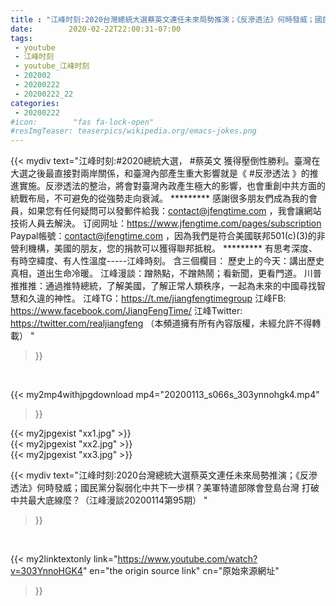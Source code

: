 ```yaml
---
title : "江峰时刻:2020台灣總統大選蔡英文連任未來局勢推演；《反滲透法》何時發威；國民黨分裂弱化中共下一步棋？美軍特遣部隊會登島台灣 打破中共最大底線麼？（江峰漫談20200114第95期） "
date:        2020-02-22T22:00:31-07:00
tags:
 - youtube
 - 江峰时刻
 - youtube_江峰时刻
 - 202002
 - 20200222
 - 20200222_22
categories:
 - 20200222
#icon:        "fas fa-lock-open"
#resImgTeaser: teaserpics/wikipedia.org/emacs-jokes.png
---
```


{{< mydiv text="江峰时刻:#2020總統大選， #蔡英文 獲得壓倒性勝利。臺灣在大選之後最直接對兩岸關係，和臺灣內部產生重大影響就是《 #反滲透法 》的推進實施。反滲透法的整治，將會對臺灣內政產生極大的影響，也會重創中共方面的統戰布局，不可避免的從強勢走向衰減。     ********* 感謝很多朋友們成為我的會員，如果您有任何疑問可以發郵件給我：contact@jfengtime.com ，我會讓網站技術人員去解決。 订阅网址：https://www.jfengtime.com/pages/subscription Paypal帳號：contact@jfengtime.com ，因為我們是符合美國联邦501(c)(3)的非營利機構，美國的朋友，您的捐款可以獲得聯邦抵稅。     ********* 有思考深度、有時空緯度、有人性溫度-----江峰時刻。 含三個欄目： 歷史上的今天：講出歷史真相，道出生命冷暖。 江峰漫談：蹭熱點，不蹭熱鬧；看新聞，更看門道。 川普推推推：通過推特總統，了解美國，了解正常人類秩序，一起為未來的中國尋找智慧和久違的神性。  江峰TG：https://t.me/jiangfengtimegroup 江峰FB: https://www.facebook.com/JiangFengTime/ 江峰Twitter: https://twitter.com/realjiangfeng （本頻道擁有所有內容版權，未經允許不得轉載） "
>}}
<br>


{{< my2mp4withjpgdownload mp4="20200113_s066s_303ynnohgk4.mp4"
>}}

{{< my2jpgexist "xx1.jpg" >}}<br>
{{< my2jpgexist "xx2.jpg" >}}<br>
{{< my2jpgexist "xx3.jpg" >}}<br>



{{< mydiv text="江峰时刻:2020台灣總統大選蔡英文連任未來局勢推演；《反滲透法》何時發威；國民黨分裂弱化中共下一步棋？美軍特遣部隊會登島台灣 打破中共最大底線麼？（江峰漫談20200114第95期） "
>}}
<br>

{{< my2linktextonly link="https://www.youtube.com/watch?v=303YnnoHGK4"
en="the origin source link" cn="原始來源網址"
>}}


<br>

